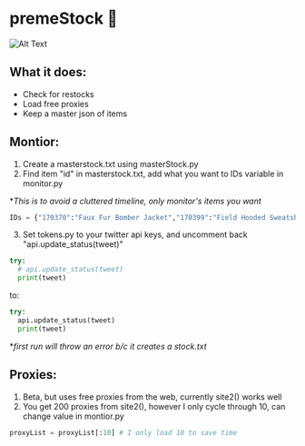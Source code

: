 # premeStock 🤖
![Alt Text](https://zippy.gfycat.com/BabyishWelloffEasteuropeanshepherd.gif)

## What it does:
- Check for restocks
- Load free proxies
- Keep a master json of items

## Montior:
1. Create a masterstock.txt using masterStock.py
2. Find item "id" in masterstock.txt, add what you want to IDs variable in monitor.py

\**This is to avoid a cluttered timeline, only monitor's items you want*
```python
IDs = {"170370":"Faux Fur Bomber Jacket","170399":"Field Hooded Sweatshirt","170409":"Sade Tee"}
```
3. Set tokens.py to your twitter api keys, and uncomment back "api.update_status(tweet)"
```python
try:
  # api.update_status(tweet) 
  print(tweet)
```
to:
```python
try:
  api.update_status(tweet) 
  print(tweet)
```
\**first run will throw an error b/c it creates a stock.txt*

## Proxies:
1. Beta, but uses free proxies from the web, currently site2() works well
2. You get 200 proxies from site2(), however I only cycle through 10, can change value in montior.py
```python
proxyList = proxyList[:10] # I only load 10 to save time
 ```
